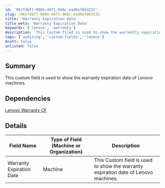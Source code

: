 ```yaml
---
id: '961fdbf7-0066-46f1-9ebc-ead6efb63232'
slug: /961fdbf7-0066-46f1-9ebc-ead6efb63232
title: 'Warranty Expiration Date'
title_meta: 'Warranty Expiration Date'
keywords: ['lenovo', 'warranty']
description: 'This Custom filed is used to show the warrently expiration date of any lenovo machine'
tags: ['auditing', 'custom-fields', 'lenovo']
draft: false
unlisted: false
---
```


## Summary

This custom field is used to show the warranty expiration date of Lenovo machines.

## Dependencies

[Lenovo Warranty CF](/docs/ae08bde8-3c4e-48d2-a390-d772b279db6d)

## Details

| Field Name| Type of Field (Machine or Organization) | Description |
|----------|---------------------------------------|----------- |
| Warranty Expiration Date | Machine                                  | This Custom field is used to show the warranty expiration date of Lenovo machines. |
